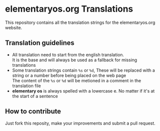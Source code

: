 elementaryos.org Translations
=============================

This repository contains all the translation strings for the elementaryos.org website.


## Translation guidelines

* All translation need to start from the english translation.  
  It is the base and will always be used as a fallback for missing translations
* Some translation strings contain ```%s``` or ```%d```, These will be replaced with a string or a number before being placed on the web page  
  The content of the ```%s``` or ```%d``` will be metioned in a comment in the translation file  
* **elementary os** is always spelled with a lowercase e. No matter if it's at the start of a sentence


## How to contribute

Just fork this reposity, make your improvements and submit a pull request.
